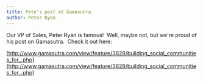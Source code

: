 ```yaml
---
title: Pete's post at Gamasutra
author: Peter Ryan
---
```

Our VP of Sales, Peter Ryan is famous!  Well, maybe not, but we're proud of his post on Gamasutra.  Check it out here:

 [http://www.gamasutra.com/view/feature/3828/building_social_communities_for_.php](http://www.gamasutra.com/view/feature/3828/building_social_communities_for_.php)
